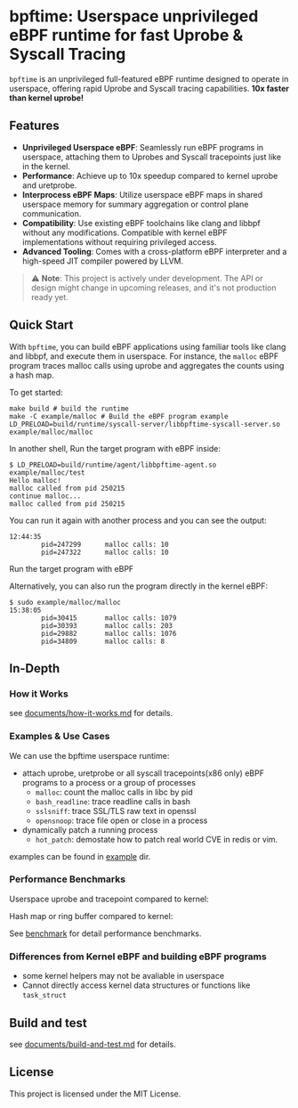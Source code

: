 # bpftime: Userspace unprivileged eBPF runtime for fast Uprobe & Syscall Tracing

`bpftime` is an unprivileged full-featured eBPF runtime designed to operate in userspace, offering rapid Uprobe and Syscall tracing capabilities. **10x faster than kernel uprobe!**

## Features

- **Unprivileged Userspace eBPF**: Seamlessly run eBPF programs in userspace, attaching them to Uprobes and Syscall tracepoints just like in the kernel.
- **Performance**: Achieve up to 10x speedup compared to kernel uprobe and uretprobe.
- **Interprocess eBPF Maps**: Utilize userspace eBPF maps in shared userspace memory for summary aggregation or control plane communication.
- **Compatibility**: Use existing eBPF toolchains like clang and libbpf without any modifications. Compatible with kernel eBPF implementations without requiring privileged access.
- **Advanced Tooling**: Comes with a cross-platform eBPF interpreter and a high-speed JIT compiler powered by LLVM.

> ⚠️ **Note**: This project is actively under development. The API or design might change in upcoming releases, and it's not production ready yet.

## Quick Start

With `bpftime`, you can build eBPF applications using familiar tools like clang and libbpf, and execute them in userspace. For instance, the `malloc` eBPF program traces malloc calls using uprobe and aggregates the counts using a hash map.

To get started:

```console
make build # build the runtime
make -C example/malloc # Build the eBPF program example
LD_PRELOAD=build/runtime/syscall-server/libbpftime-syscall-server.so example/malloc/malloc
```

In another shell, Run the target program with eBPF inside:

```console
$ LD_PRELOAD=build/runtime/agent/libbpftime-agent.so example/malloc/test
Hello malloc!
malloc called from pid 250215
continue malloc...
malloc called from pid 250215
```

You can run it again with another process and you can see the output:

```console
12:44:35 
        pid=247299      malloc calls: 10
        pid=247322      malloc calls: 10
```

Run the target program with eBPF

Alternatively, you can also run the program directly in the kernel eBPF:

```console
$ sudo example/malloc/malloc
15:38:05
        pid=30415       malloc calls: 1079
        pid=30393       malloc calls: 203
        pid=29882       malloc calls: 1076
        pid=34809       malloc calls: 8
```

## In-Depth

### **How it Works**

see [documents/how-it-works.md](documents/how-it-works.md) for details.

### **Examples & Use Cases**

We can use the bpftime userspace runtime:

- attach uprobe, uretprobe or all syscall tracepoints(x86 only) eBPF programs to a process or a group of processes
  - `malloc`: count the malloc calls in libc by pid
  - `bash_readline`: trace readline calls in bash
  - `sslsniff`: trace SSL/TLS raw text in openssl
  - `opensnoop`: trace file open or close in a process
- dynamically patch a running process
  - `hot_patch`: demostate how to patch real world CVE in redis or vim.

examples can be found in [example](example) dir.

### **Performance Benchmarks**

Userspace uprobe and tracepoint compared to kernel:

Hash map or ring buffer compared to kernel:

See [benchmark](benchmark) for detail performance benchmarks.

### Differences from Kernel eBPF and building eBPF programs

- some kernel helpers may not be avaliable in userspace
- Cannot directly access kernel data structures or functions like `task_struct`

## Build and test

see [documents/build-and-test.md](documents/build-and-test.md) for details.

## License

This project is licensed under the MIT License.
